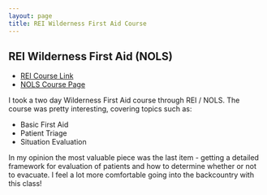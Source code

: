 ```yaml
---
layout: page
title: REI Wilderness First Aid Course
---
```


## REI Wilderness First Aid (NOLS)
- [REI Course Link](https://www.rei.com/events/46423/wilderness-first-aid-with-nols-and-rei)
- [NOLS Course Page](https://www.nols.edu/en/coursefinder/courses/wilderness-first-aid-WFA/)

I took a two day Wilderness First Aid course through REI / NOLS. The course was pretty interesting, covering topics such as:
- Basic First Aid
- Patient Triage
- Situation Evaluation

In my opinion the most valuable piece was the last item - getting a detailed framework for evaluation of patients and how to determine whether or not to evacuate. I feel a lot more comfortable going into the backcountry with this class!